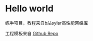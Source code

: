 # Hello world
练手项目，教程来自b站sylar高性能网络库

工程模板来自
[Github Repo](https://github.com/Codesire-Deng/TemplateRepoCxx)